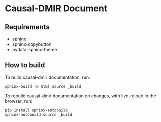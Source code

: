 # Causal-DMIR Document

## Requirements

- sphinx
- sphinx-copybutton
- pydata-sphinx-theme

## How to build 

To build causal-dmir documentation, run:

```shell
sphinx-build -b html source _build
```

To rebuild causal-dmir documentation on changes, with live-reload in the browser, run:

```shell
pip install sphinx-autobuild
sphinx-autobuild source _build
```
